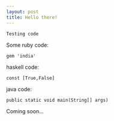 ```yaml
---
layout: post
title: Hello there!
---
```


`Testing code`

Some ruby code:

```
gem 'india'
```

haskell code:

```
const [True,False]
```
java code:

```
public static void main(String[] args)
```

Coming soon...
